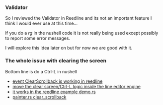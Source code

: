 
### Validator

So I reviewed the Validator in Reedline and its not an important feature I
think I would ever use at this time...

If you do a *rg* in the nushell code it is not really being used except possibly
to report some error messages.

I will explore this idea later on but for now we are good with it.

### The whole issue with clearing the screen

Bottom line is do a Ctrl-L in nushell

* [event ClearScrollback is working in reedline](https://github.com/nushell/nushell/pull/5405)
* [move the clear screen/Ctrl-L logic inside the line editor engine](https://github.com/nushell/reedline/issues/120)
* [it works in the reedline example demo.rs](https://github.com/nushell/reedline/blame/main/examples/demo.rs#L165)
* [painter.rs clear_scrollback](https://github.com/nushell/reedline/commit/2e2bdc54621643e7bee5ba2e2d9bf28e757074e0#diff-efa89641da2318bb971073816774b04618929e3c9d42fe3d99919554fe33ccfd)
